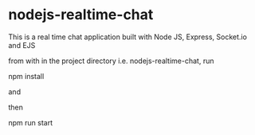 # nodejs-realtime-chat

This is a real time chat application built with Node JS, Express, Socket.io and EJS

from with in the project directory i.e. nodejs-realtime-chat, run

npm install

and

then

npm run start
